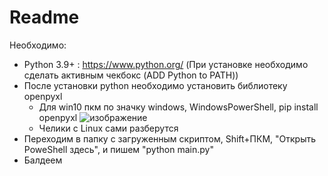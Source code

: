 # Readme
Необходимо:
  +  Python 3.9+ : https://www.python.org/ (При установке необходимо сделать активным чекбокс (ADD Python to PATH))
  +  После установки python необходимо установить библиотеку openpyxl
     + Для win10 пкм по значку windows, WindowsPowerShell, pip install openpyxl
    ![изображение](https://user-images.githubusercontent.com/58343706/117455966-5bf59e00-af50-11eb-8762-666f18ca0727.png)
     + Челики с Linux сами разберутся
   + Переходим в папку с загруженным скриптом, Shift+ПКМ, "Открыть PoweShell здесь", и пишем "python main.py"
   + Балдеем
